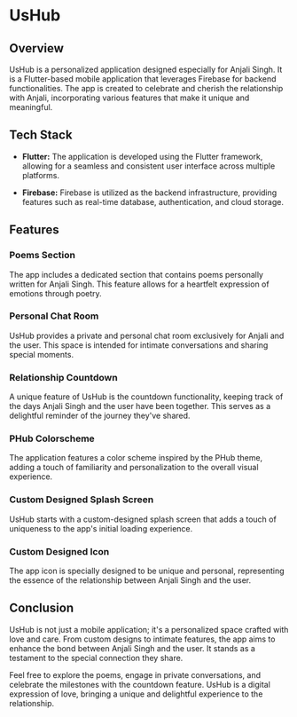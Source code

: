 # UsHub

## Overview

UsHub is a personalized application designed especially for Anjali Singh. It is a Flutter-based mobile application that leverages Firebase for backend functionalities. The app is created to celebrate and cherish the relationship with Anjali, incorporating various features that make it unique and meaningful.

## Tech Stack

- **Flutter:** The application is developed using the Flutter framework, allowing for a seamless and consistent user interface across multiple platforms.

- **Firebase:** Firebase is utilized as the backend infrastructure, providing features such as real-time database, authentication, and cloud storage.

## Features

### Poems Section

The app includes a dedicated section that contains poems personally written for Anjali Singh. This feature allows for a heartfelt expression of emotions through poetry.

### Personal Chat Room

UsHub provides a private and personal chat room exclusively for Anjali and the user. This space is intended for intimate conversations and sharing special moments.

### Relationship Countdown

A unique feature of UsHub is the countdown functionality, keeping track of the days Anjali Singh and the user have been together. This serves as a delightful reminder of the journey they've shared.

### PHub Colorscheme

The application features a color scheme inspired by the PHub theme, adding a touch of familiarity and personalization to the overall visual experience.

### Custom Designed Splash Screen

UsHub starts with a custom-designed splash screen that adds a touch of uniqueness to the app's initial loading experience.

### Custom Designed Icon

The app icon is specially designed to be unique and personal, representing the essence of the relationship between Anjali Singh and the user.

## Conclusion

UsHub is not just a mobile application; it's a personalized space crafted with love and care. From custom designs to intimate features, the app aims to enhance the bond between Anjali Singh and the user. It stands as a testament to the special connection they share.

Feel free to explore the poems, engage in private conversations, and celebrate the milestones with the countdown feature. UsHub is a digital expression of love, bringing a unique and delightful experience to the relationship.
